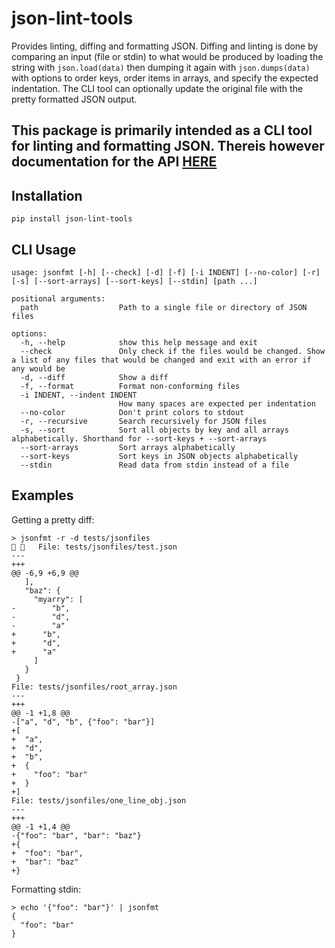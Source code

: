 # json-lint-tools
Provides linting, diffing and formatting JSON. Diffing and linting is done by comparing an input (file or stdin) to what would be produced by
loading the string with `json.load(data)` then dumping it again with `json.dumps(data)` with options to order keys, order items in arrays, and
specify the expected indentation. The CLI tool can optionally update the original file with the pretty formatted JSON output.


## This package is primarily intended as a CLI tool for linting and formatting JSON. Thereis however documentation for the API [HERE](https://mathewmoon.github.io/json-lint-tools/)


## Installation
```shell
pip install json-lint-tools
```


## CLI Usage
```
usage: jsonfmt [-h] [--check] [-d] [-f] [-i INDENT] [--no-color] [-r] [-s] [--sort-arrays] [--sort-keys] [--stdin] [path ...]

positional arguments:
  path                  Path to a single file or directory of JSON files

options:
  -h, --help            show this help message and exit
  --check               Only check if the files would be changed. Show a list of any files that would be changed and exit with an error if any would be
  -d, --diff            Show a diff
  -f, --format          Format non-conforming files
  -i INDENT, --indent INDENT
                        How many spaces are expected per indentation
  --no-color            Don't print colors to stdout
  -r, --recursive       Search recursively for JSON files
  -s, --sort            Sort all objects by key and all arrays alphabetically. Shorthand for --sort-keys + --sort-arrays
  --sort-arrays         Sort arrays alphabetically
  --sort-keys           Sort keys in JSON objects alphabetically
  --stdin               Read data from stdin instead of a file
```

## Examples
Getting a pretty diff:
```shell
> jsonfmt -r -d tests/jsonfiles                                                                                                                                                                             File: tests/jsonfiles/test.json
---
+++
@@ -6,9 +6,9 @@
   ],
   "baz": {
     "myarry": [
-        "b",
-        "d",
-        "a"
+      "b",
+      "d",
+      "a"
     ]
   }
 }
File: tests/jsonfiles/root_array.json
---
+++
@@ -1 +1,8 @@
-["a", "d", "b", {"foo": "bar"}]
+[
+  "a",
+  "d",
+  "b",
+  {
+    "foo": "bar"
+  }
+]
File: tests/jsonfiles/one_line_obj.json
---
+++
@@ -1 +1,4 @@
-{"foo": "bar", "bar": "baz"}
+{
+  "foo": "bar",
+  "bar": "baz"
+}

```

Formatting stdin:

```shell
> echo '{"foo": "bar"}' | jsonfmt
{
  "foo": "bar"
}
```
